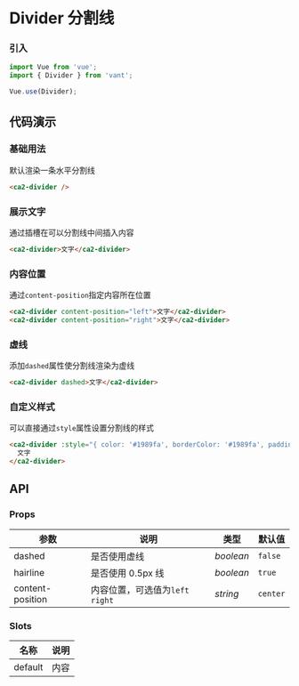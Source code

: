# Divider 分割线

### 引入

```js
import Vue from 'vue';
import { Divider } from 'vant';

Vue.use(Divider);
```

## 代码演示

### 基础用法

默认渲染一条水平分割线

```html
<ca2-divider />
```

### 展示文字

通过插槽在可以分割线中间插入内容

```html
<ca2-divider>文字</ca2-divider>
```

### 内容位置

通过`content-position`指定内容所在位置

```html
<ca2-divider content-position="left">文字</ca2-divider>
<ca2-divider content-position="right">文字</ca2-divider>
```

### 虚线

添加`dashed`属性使分割线渲染为虚线

```html
<ca2-divider dashed>文字</ca2-divider>
```

### 自定义样式

可以直接通过`style`属性设置分割线的样式

```html
<ca2-divider :style="{ color: '#1989fa', borderColor: '#1989fa', padding: '0 16px' }">
  文字
</ca2-divider>
```

## API

### Props

| 参数 | 说明 | 类型 | 默认值 |
|------|------|------|------|
| dashed | 是否使用虚线 | *boolean* | `false` |
| hairline | 是否使用 0.5px 线 | *boolean* | `true` |
| content-position | 内容位置，可选值为`left` `right` | *string* | `center` |

### Slots

| 名称 | 说明 |
|------|------|
| default | 内容 |

